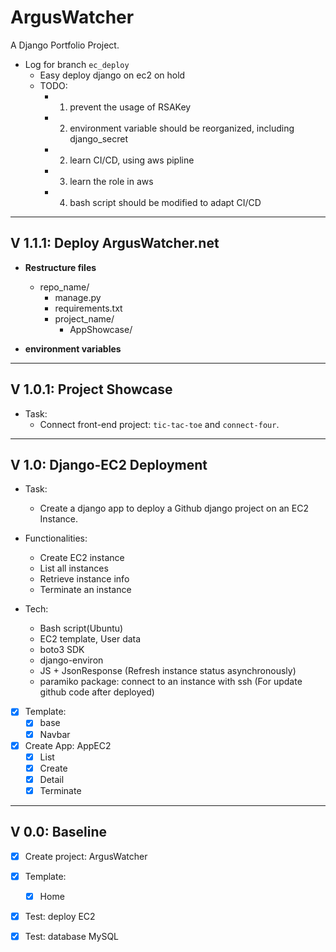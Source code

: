 # ArgusWatcher

A Django Portfolio Project.

- Log for branch `ec_deploy`
  - Easy deploy django on ec2 on hold
  - TODO:
    - 1. prevent the usage of RSAKey
    - 2. environment variable should be reorganized, including django_secret
    - 2. learn CI/CD, using aws pipline
    - 3. learn the role in aws
    - 4. bash script should be modified to adapt CI/CD

---

## V 1.1.1: Deploy ArgusWatcher.net

- **Restructure files**
  
  - repo_name/
    - manage.py
    - requirements.txt
    - project_name/
      - AppShowcase/

- **environment variables**




---

## V 1.0.1: Project Showcase

- Task:
  - Connect front-end project: `tic-tac-toe` and `connect-four`.

---

## V 1.0: Django-EC2 Deployment

- Task:
  - Create a django app to deploy a Github django project on an EC2 Instance.

- Functionalities:
  - Create EC2 instance
  - List all instances
  - Retrieve instance info
  - Terminate an instance

- Tech:
  - Bash script(Ubuntu)
  - EC2 template, User data
  - boto3 SDK
  - django-environ
  - JS + JsonResponse (Refresh instance status asynchronously)
  - paramiko package: connect to an instance with ssh (For update github code after deployed)

- [x] Template:
  - [x] base
  - [x] Navbar

- [x] Create App: AppEC2
  - [x] List
  - [x] Create
  - [x] Detail
  - [x] Terminate

---

## V 0.0: Baseline

- [x] Create project: ArgusWatcher
- [x] Template:
  - [x] Home
- [x] Test: deploy EC2
- [x] Test: database MySQL

